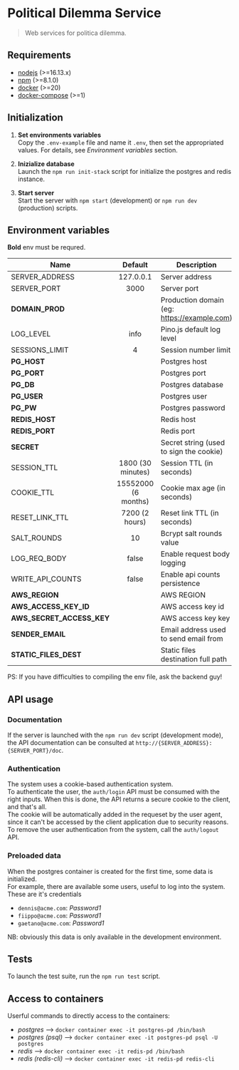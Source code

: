 # Political Dilemma Service

> Web services for politica dilemma.

## Requirements

- [nodejs](https://nodejs.org/en/) (>=16.13.x)
- [npm](https://www.npmjs.com/) (>=8.1.0)
- [docker](https://www.docker.com/) (>=20)
- [docker-compose](https://docs.docker.com/compose/) (>=1)

## Initialization

1. **Set environments variables**  
   Copy the `.env-example` file and name it `.env`, then set the appropriated values. For details, see _Environment variables_ section.

2. **Inizialize database**  
   Launch the `npm run init-stack` script for initialize the postgres and redis instance.

3. **Start server**  
   Start the server with `npm start` (development) or `npm run dev` (production) scripts.

## Environment variables

**Bold** env must be requred.

| Name                      |       Default       | Description                                 |
| ------------------------- | :-----------------: | ------------------------------------------- |
| SERVER_ADDRESS            |      127.0.0.1      | Server address                              |
| SERVER_PORT               |        3000         | Server port                                 |
| **DOMAIN_PROD**           |                     | Production domain (eg: https://example.com) |
| LOG_LEVEL                 |        info         | Pino.js default log level                   |
| SESSIONS_LIMIT            |          4          | Session number limit                        |
| **PG_HOST**               |                     | Postgres host                               |
| **PG_PORT**               |                     | Postgres port                               |
| **PG_DB**                 |                     | Postgres database                           |
| **PG_USER**               |                     | Postgres user                               |
| **PG_PW**                 |                     | Postgres password                           |
| **REDIS_HOST**            |                     | Redis host                                  |
| **REDIS_PORT**            |                     | Redis port                                  |
| **SECRET**                |                     | Secret string (used to sign the cookie)     |
| SESSION_TTL               |  1800 (30 minutes)  | Session TTL (in seconds)                    |
| COOKIE_TTL                | 15552000 (6 months) | Cookie max age (in seconds)                 |
| RESET_LINK_TTL            |   7200 (2 hours)    | Reset link TTL (in seconds)                 |
| SALT_ROUNDS               |         10          | Bcrypt salt rounds value                    |
| LOG_REQ_BODY              |        false        | Enable request body logging                 |
| WRITE_API_COUNTS          |        false        | Enable api counts persistence               |
| **AWS_REGION**            |                     | AWS REGION                                  |
| **AWS_ACCESS_KEY_ID**     |                     | AWS access key id                           |
| **AWS_SECRET_ACCESS_KEY** |                     | AWS access key key                          |
| **SENDER_EMAIL**          |                     | Email address used to send email from       |
| **STATIC_FILES_DEST**     |                     | Static files destination full path          |

PS: If you have difficulties to compiling the env file, ask the backend guy!

## API usage

### Documentation

If the server is launched with the `npm run dev` script (development mode), the API documentation can be consulted at `http://{SERVER_ADDRESS}:{SERVER_PORT}/doc`.

### Authentication

The system uses a cookie-based authentication system.  
To authenticate the user, the `auth/login` API must be consumed with the right inputs. When this is done, the API returns a secure cookie to the client, and that's all.  
The cookie will be automatically added in the requeset by the user agent, since it can't be accessed by the client application due to security reasons.  
To remove the user authentication from the system, call the `auth/logout` API.

### Preloaded data

When the postgres container is created for the first time, some data is initialized.  
For example, there are available some users, useful to log into the system.
These are it's credentials

- `dennis@acme.com`: _Password1_
- `fiippo@acme.com`: _Password1_
- `gaetano@acme.com`: _Password1_

NB: obviously this data is only available in the development environment.

## Tests

To launch the test suite, run the `npm run test` script.

## Access to containers

Userful commands to directly access to the containers:

- _postgres_ --> `docker container exec -it postgres-pd /bin/bash`
- _postgres (psql)_ --> `docker container exec -it postgres-pd psql -U postgres`
- _redis_ --> `docker container exec -it redis-pd /bin/bash`
- _redis (redis-cli)_ --> `docker container exec -it redis-pd redis-cli`
